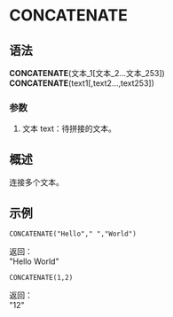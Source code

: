 # CONCATENATE

## 语法

**CONCATENATE**(文本\_1[文本_2...文本_253])  
**CONCATENATE**(text1[,text2...,text253])

### 参数

1. 文本 text：待拼接的文本。

## 概述

连接多个文本。

## 示例

```excel
CONCATENATE("Hello"," ","World")
```

返回：  
"Hello World"

```excel
CONCATENATE(1,2)
```

返回：  
"12"
